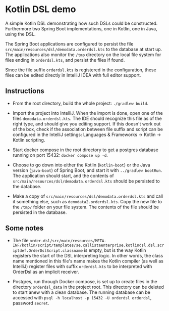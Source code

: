 # Kotlin DSL demo

A simple Kotlin DSL demonstrating how such DSLs could be constructed. Furthermore two Spring Boot implementations, one in Kotlin, one in Java,
using the DSL.

The Spring Boot applications are configured to persist the file `src/main/resources/dsl/demodata.orderdsl.kts` to the database at start up. The
applications also monitor the `/tmp` directory on the local file system for files ending in `orderdsl.kts`, and persist the files if found.

Since the file suffix `orderdsl.kts` is registered in the configuration, these files can be edited directly in IntelliJ IDEA with full
editor support.


## Instructions

- From the root directory, build the whole project: `./gradlew build`.

- Import the project into IntelliJ. When the import is done, open one of the files `demodata.orderdsl.kts`. The IDE should recognize this
  file as of the right type, and should give you editing support. If this doesn't work out of the box, check if the association between file
  suffix and script can be configured in the IntelliJ settings: Languages & Frameworks -> Kotlin -> Kotlin scripting.
  
- Start docker compose in the root directory to get a postgres database running on port 15432: `docker compose up -d`.

- Choose to go down into either the Kotlin (`kotlin-boot`) or the Java version (`java-boot`) of Spring Boot, and start it with `../gradlew
  bootRun`. The application should start, and the contents of `src/main/resources/dsl/demodata.orderdsl.kts` should be persisted to the
  database.
  
- Make a copy of `src/main/resources/dsl/demodata.orderdsl.kts` and call it something else, such as `demodata2.orderdsl.kts`. Copy the new
  file to the `/tmp/` folder on your file system. The contents of the file should be persisted in the database.


## Some notes

- The file
  `order-dsl/src/main/resources/META-INF/kotlin/script/templates/se.callistaenterprise.kotlindsl.dsl.scriptdef.OrderDslScript.classname` is
  empty, but is the way Kotlin registers the start of the DSL interpreting logic. In other words, the class name mentioned in this file's
  name makes the Kotlin compiler (as well as IntelliJ) register files with suffix `orderdsl.kts` to be interpreted with OrderDsl as an
  implicit receiver.
  
- Postgres, run through Docker compose, is set up to create files in the directory `orderdsl_data` in the project root. This directory can be
  deleted to start anew with a clean database. The running database can be accessed with `psql -h localhost -p 15432 -U orderdsl orderdsl`,
  password `secret`.
